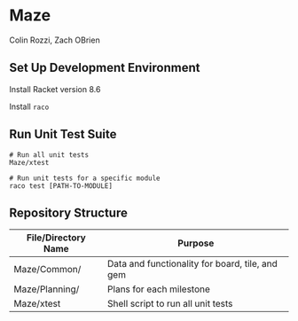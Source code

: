 # Maze

Colin Rozzi, Zach OBrien

## Set Up Development Environment

Install Racket version 8.6

Install `raco`

## Run Unit Test Suite

```
# Run all unit tests 
Maze/xtest
```

```
# Run unit tests for a specific module
raco test [PATH-TO-MODULE]
```

## Repository Structure
|File/Directory Name | Purpose|  
|---------------|--------|
|Maze/Common/ | Data and functionality for board, tile, and gem|
|Maze/Planning/| Plans for each milestone|
|Maze/xtest| Shell script to run all unit tests|

